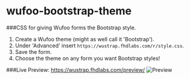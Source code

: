 wufoo-bootstrap-theme
=====================

###CSS for giving Wufoo forms the Bootstrap style.

1. Create a Wufoo theme (might as well call it 'Bootstrap').
2. Under 'Advanced' insert ```https://wustrap.fhdlabs.com/r/style.css```.
3. Save the form.
4. Choose the theme on any form you want Bootstrap styles!

###Live Preview: https://wustrap.fhdlabs.com/preview/
![Preview](https://wustrap.fhdlabs.com/preview/preview.png)
